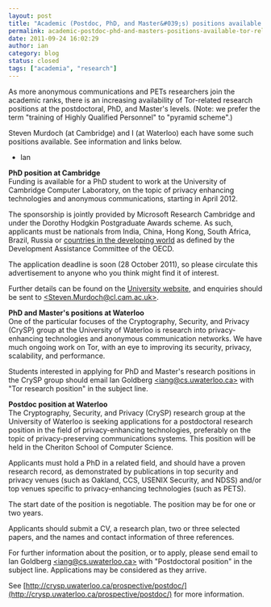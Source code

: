 ```yaml
---
layout: post
title: "Academic (Postdoc, PhD, and Master&#039;s) positions available for Tor-related research"
permalink: academic-postdoc-phd-and-masters-positions-available-tor-related-research
date: 2011-09-24 16:02:29
author: ian
category: blog
status: closed
tags: ["academia", "research"]
---
```


As more anonymous communications and PETs researchers join the academic ranks, there is an increasing availability of Tor-related research positions at the postdoctoral, PhD, and Master's levels. (Note: we prefer the term "training of Highly Qualified Personnel" to "pyramid scheme".)

Steven Murdoch (at Cambridge) and I (at Waterloo) each have some such positions available. See information and links below.

- Ian

**PhD position at Cambridge**  
Funding is available for a PhD student to work at the University of Cambridge Computer Laboratory, on the topic of privacy enhancing technologies and anonymous communications, starting in April 2012.

The sponsorship is jointly provided by Microsoft Research Cambridge and under the Dorothy Hodgkin Postgraduate Awards scheme. As such, applicants must be nationals from India, China, Hong Kong, South Africa, Brazil, Russia or [countries in the developing world](http://www.oecd.org/dataoecd/32/40/43540882.pdf) as defined by the Development Assistance Committee of the OECD.

The application deadline is soon (28 October 2011), so please circulate this advertisement to anyone who you think might find it of interest.

Further details can be found on the [University website](http://www.admin.cam.ac.uk/offices/hr/jobs/vacancies.cgi?job=8848), and enquiries should be sent to [\<Steven.Murdoch@cl.cam.ac.uk\>](mailto:Steven.Murdoch@cl.cam.ac.uk).

**PhD and Master's positions at Waterloo**  
One of the particular focuses of the Cryptography, Security, and Privacy (CrySP) group at the University of Waterloo is research into privacy-enhancing technologies and anonymous communication networks. We have much ongoing work on Tor, with an eye to improving its security, privacy, scalability, and performance.

Students interested in applying for PhD and Master's research positions in the CrySP group should email Ian Goldberg [\<iang@cs.uwaterloo.ca\>](mailto:iang@cs.uwaterloo.ca) with "Tor research position" in the subject line.

**Postdoc position at Waterloo**  
The Cryptography, Security, and Privacy (CrySP) research group at the University of Waterloo is seeking applications for a postdoctoral research position in the field of privacy-enhancing technologies, preferably on the topic of privacy-preserving communications systems. This position will be held in the Cheriton School of Computer Science.

Applicants must hold a PhD in a related field, and should have a proven research record, as demonstrated by publications in top security and privacy venues (such as Oakland, CCS, USENIX Security, and NDSS) and/or top venues specific to privacy-enhancing technologies (such as PETS).

The start date of the position is negotiable. The position may be for one or two years.

Applicants should submit a CV, a research plan, two or three selected papers, and the names and contact information of three references.

For further information about the position, or to apply, please send email to Ian Goldberg [\<iang@cs.uwaterloo.ca\>](mailto:iang@cs.uwaterloo.ca) with "Postdoctoral position" in the subject line. Applications may be considered as they arrive.

See [http://crysp.uwaterloo.ca/prospective/postdoc/](http://crysp.uwaterloo.ca/prospective/postdoc/) for more information.


